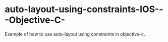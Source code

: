 # auto-layout-using-constraints-IOS---Objective-C-
Example of how to use auto-layout using constraints in objective-c.
